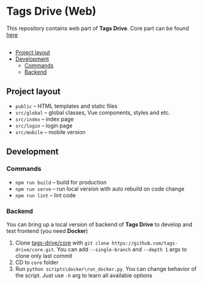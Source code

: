 # Tags Drive (Web)

This repository contains web part of **Tags Drive**. Core part can be found [here](https://github.com/tags-drive/core)

##

- [Project layout](#project-layout)
- [Development](#development)
  - [Commands](#commands)
  - [Backend](#backend)

## Project layout

- `public` – HTML templates and static files
- `src/global` – global classes, Vue components, styles and etc.
- `src/index` – index page
- `src/login` – login page
- `src/mobile` – mobile version

## Development

### Commands

- `npm run build` – build for production
- `npm run serve` – run local version with auto rebuild on code change
- `npm run lint` – lint code

### Backend

You can bring up a local version of backend of **Tags Drive** to develop and test frontend (you need **Docker**)

1. Clone [tags-drive/core](https://github.com/tags-drive/core) with `git clone https://github.com/tags-drive/core.git`. You can add `--single-branch` and `--depth 1` args to clone only last commit
2. CD to `core` folder
3. Run `python scripts\docker\run_docker.py`. You can change behavior of the script. Just use `-h` arg to learn all available options
